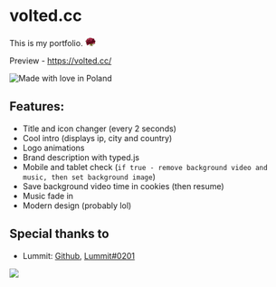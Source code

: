 # volted.cc
This is my portfolio. <img class="emoticon" src="assets/icons/rose.png">

Preview - https://volted.cc/

![Made with love in Poland](https://madewithlove.now.sh/pl?heart=true)

## Features:
* Title and icon changer (every 2 seconds)
* Cool intro (displays ip, city and country)
* Logo animations
* Brand description with typed.js
* Mobile and tablet check (`if true - remove background video and music, then set background image`)
* Save background video time in cookies (then resume)
* Music fade in
* Modern design (probably lol)

## Special thanks to
* Lummit: <a href="https://github.com/szolowicz" target="_BLANK">Github,</a> <a href="https://discord.com/" target="_BLANK">Lummit#0201</a>
<img src="https://t.bkit.co/w_63bf0f28267c7.gif" />
